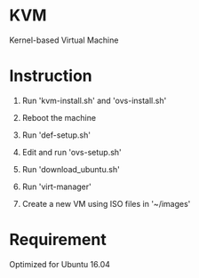 # KVM

Kernel-based Virtual Machine

# Instruction

1. Run 'kvm-install.sh' and 'ovs-install.sh'

2. Reboot the machine

3. Run 'def-setup.sh'

4. Edit and run 'ovs-setup.sh'

5. Run 'download\_ubuntu.sh'

6. Run 'virt-manager'

7. Create a new VM using ISO files in '~/images'

# Requirement

Optimized for Ubuntu 16.04
